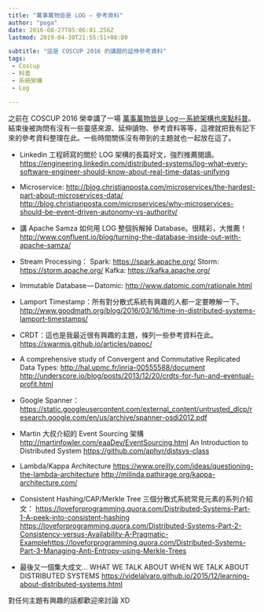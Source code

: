 ```yaml
---
title: "萬事萬物皆是 LOG — 參考資料"
author: "poga"
date: 2016-08-27T05:06:01.256Z
lastmod: 2019-04-30T21:55:51+08:00

subtitle: "這是 COSCUP 2016 的講題的延伸參考資料"
tags:
 - Coscup
 - 科普
 - 系統架構
 - Log

---
```



之前在 COSCUP 2016 榮幸講了一場 [萬事萬物皆是 Log — 系統架構也來點科普](https://devpoga.org/post/2016-08-20_%E8%90%AC%E4%BA%8B%E8%90%AC%E7%89%A9%E7%9A%86%E6%98%AF-log-%E7%B3%BB%E7%B5%B1%E6%9E%B6%E6%A7%8B%E4%B9%9F%E4%BE%86%E9%BB%9E%E7%A7%91%E6%99%AE/)。結束後被詢問有沒有一些靈感來源、延伸讀物、參考資料等等，這裡就把我有記下來的參考資料整理在此。一些時間關係沒有帶到的主題就也一起放在這了。

* Linkedin 工程師寫的關於 LOG 架構的長篇好文，強烈推薦閱讀。
https://engineering.linkedin.com/distributed-systems/log-what-every-software-engineer-should-know-about-real-time-datas-unifying

* Microservice:
http://blog.christianposta.com/microservices/the-hardest-part-about-microservices-data/
http://blog.christianposta.com/microservices/why-microservices-should-be-event-driven-autonomy-vs-authority/

* 講 Apache Samza 如何用 LOG 整個拆解掉 Database。很精彩，大推薦！
http://www.confluent.io/blog/turning-the-database-inside-out-with-apache-samza/

* Stream Processing：
Spark: https://spark.apache.org/
Storm: https://storm.apache.org/
Kafka: https://kafka.apache.org/

* Immutable Database — Datomic: http://www.datomic.com/rationale.html

* Lamport Timestamp：所有對分散式系統有興趣的人都一定要瞭解一下。
http://www.goodmath.org/blog/2016/03/16/time-in-distributed-systems-lamport-timestamps/

* CRDT：這也是我最近很有興趣的主題，條列一些參考資料在此。
https://swarmjs.github.io/articles/papoc/

* A comprehensive study of Convergent and Commutative Replicated Data Types: http://hal.upmc.fr/inria-00555588/document
http://underscore.io/blog/posts/2013/12/20/crdts-for-fun-and-eventual-profit.html

* Google Spanner：
https://static.googleusercontent.com/external_content/untrusted_dlcp/research.google.com/en/us/archive/spanner-osdi2012.pdf

* Martin 大叔介紹的 Event Sourcing 架構 http://martinfowler.com/eaaDev/EventSourcing.html
An Introduction to Distributed System
https://github.com/aphyr/distsys-class

* Lambda/Kappa Architecture
https://www.oreilly.com/ideas/questioning-the-lambda-architecture
http://milinda.pathirage.org/kappa-architecture.com/

* Consistent Hashing/CAP/Merkle Tree 三個分散式系統常見元素的系列介紹文：
https://loveforprogramming.quora.com/Distributed-Systems-Part-1-A-peek-into-consistent-hashing
https://loveforprogramming.quora.com/Distributed-Systems-Part-2-Consistency-versus-Availability-A-Pragmatic-Examplehttps://loveforprogramming.quora.com/Distributed-Systems-Part-3-Managing-Anti-Entropy-using-Merkle-Trees

* 最後又一個集大成文… WHAT WE TALK ABOUT WHEN WE TALK ABOUT DISTRIBUTED SYSTEMS
https://videlalvaro.github.io/2015/12/learning-about-distributed-systems.html

對任何主題有興趣的話都歡迎來討論 XD

